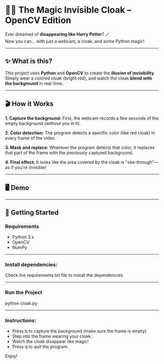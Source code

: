 # 🧙‍♂️ The Magic Invisible Cloak – OpenCV Edition

Ever dreamed of **disappearing like Harry Potter**? 🪄  
Now you can… with just a webcam, a cloak, and some Python magic!

---

## ✨ What is this?

This project uses **Python** and **OpenCV** to create the **illusion of invisibility**.  
Simply wear a colored cloak (bright red), and watch the cloak **blend with the background** in real-time.  

---

## 🎬 How it Works

**1. Capture the background:**
First, the webcam records a few seconds of the empty background (without you in it).

**2. Color detection:**
The program detects a specific color (like red cloak) in every frame of the video.

**3. Mask and replace:**
Wherever the program detects that color, it replaces that part of the frame with the previously captured background.

**4. Final effect:**
It looks like the area covered by the cloak is "see-through"—as if you're invisible!

---

## 🖥️ Demo


---

## 🚀 Getting Started

### Requirements

- Python 3.x
- OpenCV
- NumPy

---

### Install dependencies:

Check the requirements.txt file to install the dependencies.

---

### Run the Project

python cloak.py

---

### Instructions:

- Press b to capture the background (make sure the frame is empty).
- Step into the frame wearing your cloak.
- Watch the cloak disappear like magic!
- Press q to quit the program.

Enjoy!

